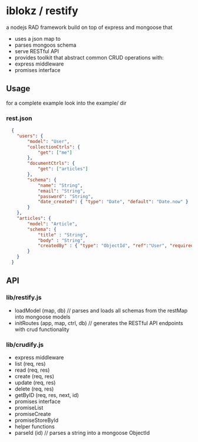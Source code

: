 # iblokz / restify
a nodejs RAD framework build on top of express and mongoose that 
- uses a json map to
 - parses mongoos schema
 - serve RESTful API
- provides toolkit that abstract common CRUD operations with:
 - express middleware
 - promises interface

## Usage
for a complete example look into the example/ dir
### rest.json
```json
  {
  	"users": {
  		"model": "User",
  		"collectionCtrls": {
  			"get": ["me"]
  		},
  		"documentCtrls": {
  			"get": ["articles"]
  		},
  		"schema": {
  			"name": "String",
  		    "email": "String",
  		    "password": "String",
  		    "date_created": { "type": "Date", "default": "Date.now" }
  		}
  	},
  	"articles": {
  		"model": "Article",
  		"schema": {
  			"title" : "String",
  			"body" : "String",
  			"createdBy" : { "type": "ObjectId", "ref":"User", "required": false}
  		}
  	}
  }
```

## API

### lib/restify.js
- loadModel (map, db) // parses and loads all schemas from the restMap into mongoose models
- initRoutes (app, map, ctrl, db) // generates the RESTful API endpoints with crud functionality


### lib/crudify.js
- express middleware
 - list (req, res)
 - read (req, res)
 - create (req, res)
 - update (req, res)
 - delete (req, res)
 - getByID (req, res, next, id)
- promises interface
 - promiseList
 - promiseCreate
 - promiseStoreById
- helper functions
 - parseId (id) // parses a string into a mongoose ObjectId 
